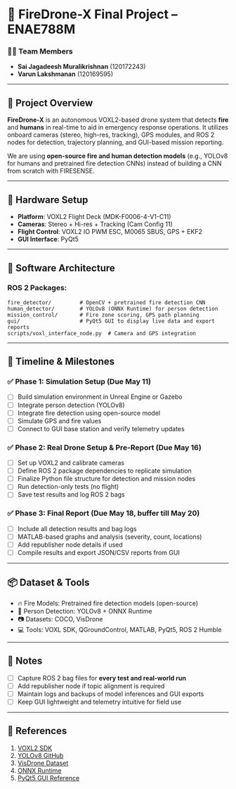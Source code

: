 
# 🚁 FireDrone-X Final Project – ENAE788M

### 👨‍🔬 Team Members
- **Sai Jagadeesh Muralikrishnan** (120172243)
- **Varun Lakshmanan** (120169595)

---

## 📌 Project Overview

**FireDrone-X** is an autonomous VOXL2-based drone system that detects **fire** and **humans** in real-time to aid in emergency response operations. It utilizes onboard cameras (stereo, high-res, tracking), GPS modules, and ROS 2 nodes for detection, trajectory planning, and GUI-based mission reporting.

We are using **open-source fire and human detection models** (e.g., YOLOv8 for humans and pretrained fire detection CNNs) instead of building a CNN from scratch with FIRESENSE.

---

## 🔧 Hardware Setup

- **Platform**: VOXL2 Flight Deck (MDK-F0006-4-V1-C11)
- **Cameras**: Stereo + Hi-res + Tracking (Cam Config 11)
- **Flight Control**: VOXL2 IO PWM ESC, M0065 SBUS, GPS + EKF2
- **GUI Interface**: PyQt5

---

## 🧠 Software Architecture

### ROS 2 Packages:
```
fire_detector/         # OpenCV + pretrained fire detection CNN
human_detector/        # YOLOv8 (ONNX Runtime) for person detection
mission_control/       # Fire zone scoring, GPS path planning
gui/                   # PyQt5 GUI to display live data and export reports
scripts/voxl_interface_node.py  # Camera and GPS integration
```

---

## 📅 Timeline & Milestones

### ✅ Phase 1: Simulation Setup (Due **May 11**)
- [ ] Build simulation environment in Unreal Engine or Gazebo
- [ ] Integrate person detection (YOLOv8)
- [ ] Integrate fire detection using open-source model
- [ ] Simulate GPS and fire values
- [ ] Connect to GUI base station and verify telemetry updates

### ✅ Phase 2: Real Drone Setup & Pre-Report (Due **May 16**)
- [ ] Set up VOXL2 and calibrate cameras
- [ ] Define ROS 2 package dependencies to replicate simulation
- [ ] Finalize Python file structure for detection and mission nodes
- [ ] Run detection-only tests (no flight)
- [ ] Save test results and log ROS 2 bags

### ✅ Phase 3: Final Report (Due **May 18**, buffer till May 20)
- [ ] Include all detection results and bag logs
- [ ] MATLAB-based graphs and analysis (severity, count, locations)
- [ ] Add republisher node details if used
- [ ] Compile results and export JSON/CSV reports from GUI

---

## 📦 Dataset & Tools

- 🔥 Fire Models: Pretrained fire detection models (open-source)
- 🧍 Person Detection: YOLOv8 + ONNX Runtime
- 📷 Datasets: COCO, VisDrone
- 💻 Tools: VOXL SDK, QGroundControl, MATLAB, PyQt5, ROS 2 Humble

---

## 📝 Notes

- [ ] Capture ROS 2 bag files for **every test and real-world run**
- [ ] Add republisher node if topic alignment is required
- [ ] Maintain logs and backups of model inferences and GUI exports
- [ ] Keep GUI lightweight and telemetry intuitive for field use

---

## 🔗 References

1. [VOXL2 SDK](https://docs.modalai.com)
2. [YOLOv8 GitHub](https://github.com/ultralytics/ultralytics)
3. [VisDrone Dataset](https://github.com/VisDrone/VisDrone-Dataset)
4. [ONNX Runtime](https://onnxruntime.ai/)
5. [PyQt5 GUI Reference](https://build-system.fman.io/pyqt5-tutorial)
